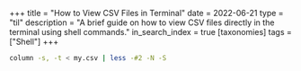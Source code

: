 +++
title = "How to View CSV Files in Terminal"
date = 2022-06-21
type = "til"
description = "A brief guide on how to view CSV files directly in the terminal using shell commands."
in_search_index = true
[taxonomies]
tags = ["Shell"]
+++


```sh
column -s, -t < my.csv | less -#2 -N -S
```

